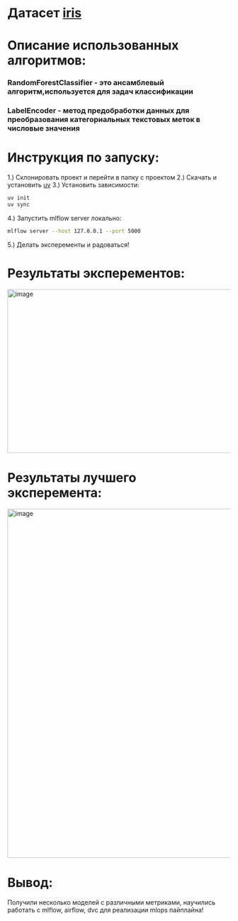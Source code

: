 # Датасет [iris](https://www.kaggle.com/datasets/uciml/iris)

# Описание использованных алгоритмов:

### RandomForestClassifier - это ансамблевый алгоритм,используется для задач классификации

### LabelEncoder - метод предобработки данных для преобразования категориальных текстовых меток в числовые значения


# Инструкция по запуску:

1.) Склонировать проект и перейти в папку с проектом
2.) Скачать и установить [uv](https://docs.astral.sh/uv/)
3.) Установить зависимости:
```bash
uv init
uv sync
```
4.) Запустить mlflow server локально:
```bash
mlflow server --host 127.0.0.1 --port 5000
```

5.) Делать эксперементы и радоваться!

# Результаты эксперементов:
<img width="1354" height="369" alt="image" src="https://github.com/user-attachments/assets/372a14e4-5bf0-4ea1-a78e-deb389a05c3c" />

# Результаты лучшего эксперемента:
<img width="1199" height="787" alt="image" src="https://github.com/user-attachments/assets/5fac9e37-5fad-476c-8602-69681d4e1c19" />

# Вывод:
Получили несколько моделей с различными метриками, научились работать с mlflow, airflow, dvc для реализации mlops пайплайна!
